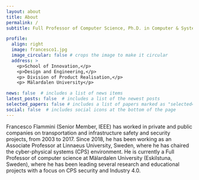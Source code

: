 ```yaml
---
layout: about
title: About
permalink: /
subtitle: Full Professor of Computer Science, Ph.D. in Computer & Systems Engineering, IEEE Senior Member, ACM Distinguished Speaker.

profile:
  align: right
  image: francesco1.jpg
  image_circular: false # crops the image to make it circular
  address: >
    <p>School of Innovation,</p>
    <p>Design and Engineering,</p>
    <p> Division of Product Realisation,</p>
    <p> Mälardalen University</p>

news: false  # includes a list of news items
latest_posts: false  # includes a list of the newest posts
selected_papers: false # includes a list of papers marked as "selected={true}"
social: false  # includes social icons at the bottom of the page
---
```


Francesco Flammini (Senior Member, IEEE) has worked in private and public companies on transportation and infrastructure safety and security projects, from 2003 to 2017. Since 2018, he has been working as an Associate Professor at Linnaeus University, Sweden, where he has chaired the cyber-physical systems (CPS) environment. He is currently a Full Professor of computer science at Mälardalen University (Eskilstuna, Sweden), where he has been leading several research and educational projects with a focus on CPS security and Industry 4.0.


